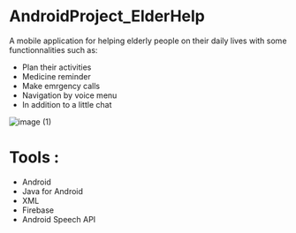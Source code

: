 # AndroidProject_ElderHelp

A mobile application for helping elderly people on their daily lives with some functionnalities such as:
- Plan their activities 
- Medicine reminder
- Make emrgency calls  
- Navigation by voice menu
- In addition to a little chat

![image (1)](https://user-images.githubusercontent.com/58749840/166667714-cea3fb00-9f62-47ec-9b1d-01574cb22acc.png)

# Tools :
- Android
- Java for Android 
- XML
- Firebase
- Android Speech API


